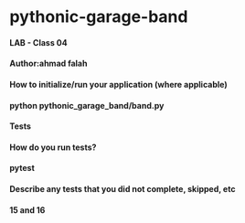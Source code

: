 # pythonic-garage-band
#### LAB - Class 04
#### Author:ahmad falah
#### How to initialize/run your application (where applicable)
#### python pythonic_garage_band/band.py
#### Tests
#### How do you run tests?
#### pytest
#### Describe any tests that you did not complete, skipped, etc
#### 15 and 16 